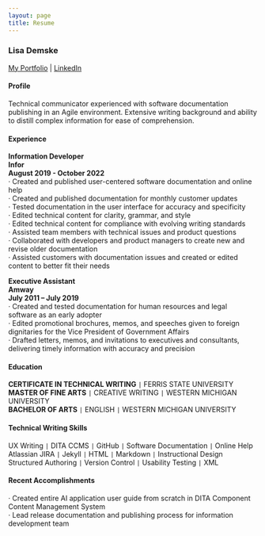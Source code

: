```yaml
---
layout: page
title: Resume
---
```


### Lisa Demske  
[My Portfolio](www.lisademske.com) | [LinkedIn](www.linkedin.com/in/lisademske)

#### Profile  

Technical communicator experienced with software documentation publishing in an Agile environment. Extensive writing background and ability to distill complex information for ease of comprehension. 

#### Experience  

**Information Developer  
Infor  
August 2019 - October 2022**  
·	Created and published user-centered software documentation and online help  
·	Created and published documentation for monthly customer updates  
·	Tested documentation in the user interface for accuracy and specificity  
·	Edited technical content for clarity, grammar, and style  
·	Edited technical content for compliance with evolving writing standards  
·	Assisted team members with technical issues and product questions  
·	Collaborated with developers and product managers to create new and revise older documentation  
·	Assisted customers with documentation issues and created or edited content to better fit their needs

**Executive Assistant  
Amway  
July 2011 – July 2019**  
·	Created and tested documentation for human resources and legal software as an early adopter  
·	Edited promotional brochures, memos, and speeches given to foreign dignitaries for the Vice President of Government Affairs  
·	Drafted letters, memos, and invitations to executives and consultants, delivering timely information with accuracy and precision  

#### Education  

**CERTIFICATE IN TECHNICAL WRITING** ```|``` FERRIS STATE UNIVERSITY  
**MASTER OF FINE ARTS** ```|``` CREATIVE WRITING ```|``` WESTERN MICHIGAN UNIVERSITY  
**BACHELOR OF ARTS** ```|``` ENGLISH ```|``` WESTERN MICHIGAN UNIVERSITY

#### Technical Writing Skills  

UX Writing ```|``` DITA CCMS ```|``` GitHub ```|``` Software Documentation ```|``` Online Help   
Atlassian JIRA ``|`` Jekyll ```|``` HTML ``|`` Markdown ```|``` Instructional Design   
Structured Authoring ```|``` Version Control ``|`` Usability Testing ``|`` XML  

#### Recent Accomplishments  

·	Created entire AI application user guide from scratch in DITA Component Content Management System  
·	Lead release documentation and publishing process for information development team
 

